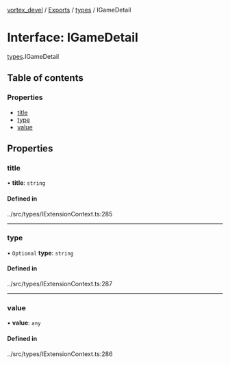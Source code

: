 [vortex_devel](../README.md) / [Exports](../modules.md) / [types](../modules/types.md) / IGameDetail

# Interface: IGameDetail

[types](../modules/types.md).IGameDetail

## Table of contents

### Properties

- [title](types.IGameDetail.md#title)
- [type](types.IGameDetail.md#type)
- [value](types.IGameDetail.md#value)

## Properties

### title

• **title**: `string`

#### Defined in

../src/types/IExtensionContext.ts:285

___

### type

• `Optional` **type**: `string`

#### Defined in

../src/types/IExtensionContext.ts:287

___

### value

• **value**: `any`

#### Defined in

../src/types/IExtensionContext.ts:286
